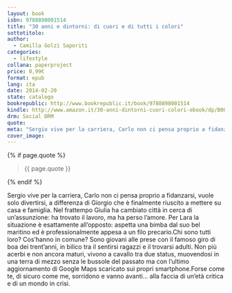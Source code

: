 ```yaml
---
layout: book
isbn: 9788898001514
title: "30 anni e dintorni: di cuori e di tutti i colori"
sottotitolo:
author:
  - Camilla Golzi Saporiti
categories:
  - lifestyle
collana: paperproject
price: 0,99€
format: epub
lang: ita
date: 2014-02-20
state: catalogo
bookrepublic: http://www.bookrepublic.it/book/9788898001514
kindle: http://www.amazon.it/30-anni-dintorni-cuori-colori-ebook/dp/B00IJX4K2O/
drm: Social DRM
quote:
meta: "Sergio vive per la carriera, Carlo non ci pensa proprio a fidanzarsi, vuole solo divertirsi, a differenza di Giorgio che è finalmente riuscito a mettere su casa e famiglia"
cover_image:
---
```


{% if page.quote %}
<blockquote>
    {{ page.quote }}
</blockquote>
{% endif %}

Sergio vive per la carriera, Carlo non ci pensa proprio a fidanzarsi, vuole solo divertirsi, a differenza di Giorgio che è finalmente riuscito a mettere su casa e famiglia. Nel frattempo Giulia ha cambiato città in cerca di un’assunzione: ha trovato il lavoro, ma ha perso l’amore. Per Lara la situazione è esattamente all’opposto: aspetta una bimba dal suo bel maritino ed è professionalmente appesa a un filo precario.Chi sono tutti loro? Cos’hanno in comune? Sono giovani alle prese con il famoso giro di boa dei trent’anni, in bilico tra il sentirsi ragazzi e il trovarsi adulti. Non più acerbi e non ancora maturi, vivono a cavallo tra due status, muovendosi in una terra di mezzo senza le bussole del passato ma con l’ultimo aggiornamento di Google Maps scaricato sui propri smartphone.Forse come te, di sicuro come me, sorridono e vanno avanti... alla faccia di un’età critica e di un mondo in crisi.